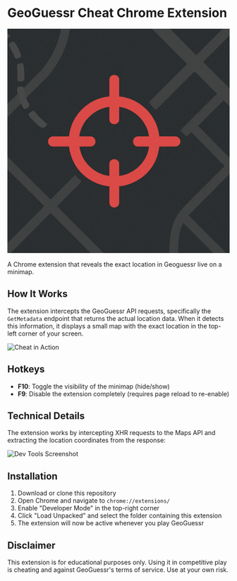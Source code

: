 # GeoGuessr Cheat Chrome Extension

![Logo](assets/icons/icon128.png)

A Chrome extension that reveals the exact location in Geoguessr live on a minimap.

## How It Works

The extension intercepts the GeoGuessr API requests, specifically the `GetMetadata` endpoint that returns the actual location data. When it detects this information, it displays a small map with the exact location in the top-left corner of your screen.

![Cheat in Action](https://i.imgur.com/F8v1nl5.png)

## Hotkeys

- **F10**: Toggle the visibility of the minimap (hide/show)
- **F9**: Disable the extension completely (requires page reload to re-enable)

## Technical Details

The extension works by intercepting XHR requests to the Maps API and extracting the location coordinates from the response:

![Dev Tools Screenshot](https://i.imgur.com/9dTq8qe.png)

## Installation

1. Download or clone this repository
2. Open Chrome and navigate to `chrome://extensions/`
3. Enable "Developer Mode" in the top-right corner
4. Click "Load Unpacked" and select the folder containing this extension
5. The extension will now be active whenever you play GeoGuessr

## Disclaimer

This extension is for educational purposes only. Using it in competitive play is cheating and against GeoGuessr's terms of service. Use at your own risk.

